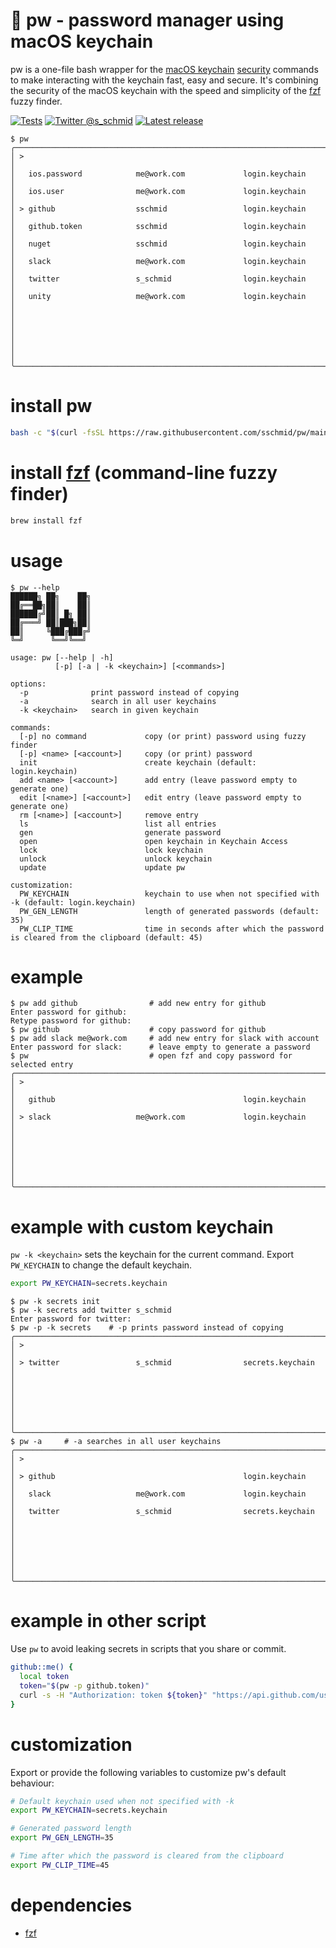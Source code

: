 # 🔐 pw - password manager using macOS keychain

pw is a one-file bash wrapper for the [macOS keychain](https://developer.apple.com/documentation/security/keychain_services) [security](https://ss64.com/osx/security.html) commands to make interacting with the keychain fast, easy and secure. It's combining the security of the macOS keychain with the speed and simplicity of the [fzf](https://github.com/junegunn/fzf) fuzzy finder.

[![Tests](https://github.com/sschmid/pw/actions/workflows/tests.yaml/badge.svg)](https://github.com/sschmid/pw/actions/workflows/tests.yaml)
[![Twitter @s_schmid](https://img.shields.io/badge/twitter-follow%20%40s__schmid-blue.svg)](https://twitter.com/intent/follow?original_referer=https%3A%2F%2Fgithub.com%2Fsschmid%2Fpw&screen_name=s_schmid&tw_p=followbutton)
[![Latest release](https://img.shields.io/github/release/sschmid/pw.svg)](https://github.com/sschmid/pw/releases)

```
$ pw
╭──────────────────────────────────────────────────────────────────────────────╮
│ >                                                                            │
│   ios.password            me@work.com             login.keychain             │
│   ios.user                me@work.com             login.keychain             │
│ > github                  sschmid                 login.keychain             │
│   github.token            sschmid                 login.keychain             │
│   nuget                   sschmid                 login.keychain             │
│   slack                   me@work.com             login.keychain             │
│   twitter                 s_schmid                login.keychain             │
│   unity                   me@work.com             login.keychain             │
│                                                                              │
│                                                                              │
│                                                                              │
╰──────────────────────────────────────────────────────────────────────────────╯
```

# install pw

```bash
bash -c "$(curl -fsSL https://raw.githubusercontent.com/sschmid/pw/main/install)"
````

# install [fzf](https://github.com/junegunn/fzf) (command-line fuzzy finder)

```bash
brew install fzf
```

# usage

```
$ pw --help
██████╗ ██╗    ██╗
██╔══██╗██║    ██║
██████╔╝██║ █╗ ██║
██╔═══╝ ██║███╗██║
██║     ╚███╔███╔╝
╚═╝      ╚══╝╚══╝

usage: pw [--help | -h]
          [-p] [-a | -k <keychain>] [<commands>]

options:
  -p              print password instead of copying
  -a              search in all user keychains
  -k <keychain>   search in given keychain

commands:
  [-p] no command             copy (or print) password using fuzzy finder
  [-p] <name> [<account>]     copy (or print) password
  init                        create keychain (default: login.keychain)
  add <name> [<account>]      add entry (leave password empty to generate one)
  edit [<name>] [<account>]   edit entry (leave password empty to generate one)
  rm [<name>] [<account>]     remove entry
  ls                          list all entries
  gen                         generate password
  open                        open keychain in Keychain Access
  lock                        lock keychain
  unlock                      unlock keychain
  update                      update pw

customization:
  PW_KEYCHAIN                 keychain to use when not specified with -k (default: login.keychain)
  PW_GEN_LENGTH               length of generated passwords (default: 35)
  PW_CLIP_TIME                time in seconds after which the password is cleared from the clipboard (default: 45)
```

# example

```
$ pw add github                # add new entry for github
Enter password for github:
Retype password for github:
$ pw github                    # copy password for github
$ pw add slack me@work.com     # add new entry for slack with account
Enter password for slack:      # leave empty to generate a password
$ pw                           # open fzf and copy password for selected entry
╭──────────────────────────────────────────────────────────────────────────────╮
│ >                                                                            │
│   github                                          login.keychain             │
│ > slack                   me@work.com             login.keychain             │
│                                                                              │
│                                                                              │
│                                                                              │
╰──────────────────────────────────────────────────────────────────────────────╯
```

# example with custom keychain
`pw -k <keychain>` sets the keychain for the current command.
Export `PW_KEYCHAIN` to change the default keychain.

```bash
export PW_KEYCHAIN=secrets.keychain
```

```
$ pw -k secrets init
$ pw -k secrets add twitter s_schmid
Enter password for twitter:
$ pw -p -k secrets    # -p prints password instead of copying
╭──────────────────────────────────────────────────────────────────────────────╮
│ >                                                                            │
│ > twitter                 s_schmid                secrets.keychain           │
│                                                                              │
│                                                                              │
│                                                                              │
╰──────────────────────────────────────────────────────────────────────────────╯
$ pw -a     # -a searches in all user keychains
╭──────────────────────────────────────────────────────────────────────────────╮
│ >                                                                            │
│ > github                                          login.keychain             │
│   slack                   me@work.com             login.keychain             │
│   twitter                 s_schmid                secrets.keychain           │
│                                                                              │
│                                                                              │
│                                                                              │
╰──────────────────────────────────────────────────────────────────────────────╯
```

# example in other script
Use `pw` to avoid leaking secrets in scripts that you share or commit.

```bash
github::me() {
  local token
  token="$(pw -p github.token)"
  curl -s -H "Authorization: token ${token}" "https://api.github.com/user"
}
```

# customization

Export or provide the following variables to customize pw's default behaviour:

```bash
# Default keychain used when not specified with -k
export PW_KEYCHAIN=secrets.keychain

# Generated password length
export PW_GEN_LENGTH=35

# Time after which the password is cleared from the clipboard
export PW_CLIP_TIME=45
```

# dependencies
- [fzf](https://github.com/junegunn/fzf)
